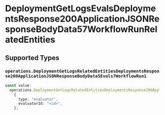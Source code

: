 # DeploymentGetLogsEvalsDeploymentsResponse200ApplicationJSONResponseBodyData57WorkflowRunRelatedEntities


## Supported Types

### `operations.DeploymentGetLogsRelatedEntitiesDeploymentsResponse200ApplicationJSONResponseBodyData5Evals7WorkflowRun1`

```typescript
const value:
  operations.DeploymentGetLogsRelatedEntitiesDeploymentsResponse200ApplicationJSONResponseBodyData5Evals7WorkflowRun1 =
    {
      type: "evaluator",
      evaluatorId: "<id>",
    };
```

